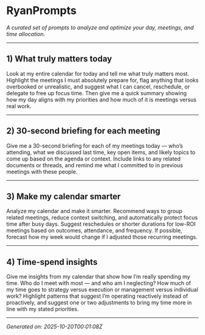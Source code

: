 # RyanPrompts

_A curated set of prompts to analyze and optimize your day, meetings, and time allocation._

---

## 1) What truly matters today

Look at my entire calendar for today and tell me what truly matters most. Highlight the meetings I must absolutely prepare for, flag anything that looks overbooked or unrealistic, and suggest what I can cancel, reschedule, or delegate to free up focus time. Then give me a quick summary showing how my day aligns with my priorities and how much of it is meetings versus real work.

---

## 2) 30‑second briefing for each meeting

Give me a 30-second briefing for each of my meetings today — who’s attending, what we discussed last time, key open items, and likely topics to come up based on the agenda or context. Include links to any related documents or threads, and remind me what I committed to in previous meetings with these people.

---

## 3) Make my calendar smarter

Analyze my calendar and make it smarter. Recommend ways to group related meetings, reduce context switching, and automatically protect focus time after busy days. Suggest reschedules or shorter durations for low-ROI meetings based on outcomes, attendance, and frequency. If possible, forecast how my week would change if I adjusted those recurring meetings.

---

## 4) Time‑spend insights

Give me insights from my calendar that show how I’m really spending my time. Who do I meet with most — and who am I neglecting? How much of my time goes to strategy versus execution or management versus individual work? Highlight patterns that suggest I’m operating reactively instead of proactively, and suggest one or two adjustments to bring my time more in line with my stated priorities.

---

*Generated on: 2025-10-20T00:01:08Z*